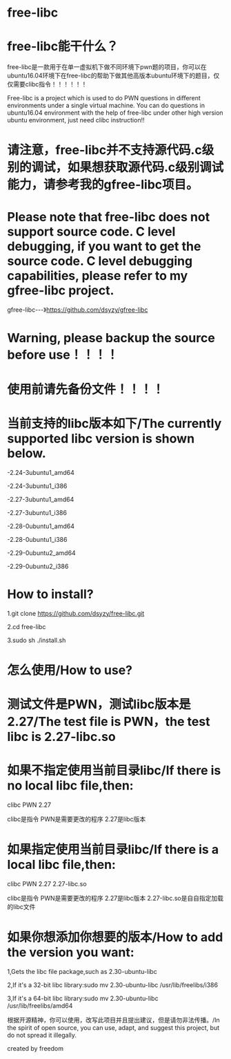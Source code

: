 # free-libc

free-libc能干什么？
==================================
free-libc是一款用于在单一虚拟机下做不同环境下pwn题的项目，你可以在ubuntu16.04环境下在free-libc的帮助下做其他高版本ubuntu环境下的题目，仅仅需要clibc指令！！！！！！

Free-libc is a project which is used to do PWN questions in different environments under a single virtual machine. You can do questions in ubuntu16.04 environment with the help of free-libc under other high version ubuntu environment, just need clibc instruction!!



请注意，free-libc并不支持源代码.c级别的调试，如果想获取源代码.c级别调试能力，请参考我的gfree-libc项目。
================================
Please note that free-libc does not support source code. C level debugging, if you want to get the source code. C level debugging capabilities, please refer to my gfree-libc project.
=================================
gfree-libc---》https://github.com/dsyzy/gfree-libc

Warning, please backup the source before use！！！！
=================================
使用前请先备份文件！！！！
=================================
当前支持的libc版本如下/The currently supported libc version is shown below.
=================================
-2.24-3ubuntu1_amd64

-2.24-3ubuntu1_i386

-2.27-3ubuntu1_amd64

-2.27-3ubuntu1_i386

-2.28-0ubuntu1_amd64

-2.28-0ubuntu1_i386

-2.29-0ubuntu2_amd64

-2.29-0ubuntu2_i386

How to install?
=================================
1.git clone https://github.com/dsyzy/free-libc.git

2.cd free-libc

3.sudo sh ./install.sh



怎么使用/How to use?
=================================
测试文件是PWN，测试libc版本是2.27/The test file is PWN，the test libc is 2.27-libc.so
=================================
如果不指定使用当前目录libc/If there is no local libc file,then:
=================================
clibc PWN 2.27

clibc是指令 PWN是需要更改的程序 2.27是libc版本

如果指定使用当前目录libc/If there is a local libc file,then:
=================================
clibc PWN 2.27 2.27-libc.so

clibc是指令 PWN是需要更改的程序 2.27是libc版本 2.27-libc.so是自自指定加载的libc文件


如果你想添加你想要的版本/How to add the version you want:
=================================
1,Gets the libc file package,such as 2.30-ubuntu-libc

2,If it's a 32-bit libc library:sudo mv 2.30-ubuntu-libc /usr/lib/freelibs/i386

3,If it's a 64-bit libc library:sudo mv 2.30-ubuntu-libc /usr/lib/freelibs/amd64

根据开源精神，你可以使用，改写此项目并且提出建议，但是请勿非法传播。/In the spirit of open source, you can use, adapt, and suggest this project, but do not spread it illegally.

created by freedom


